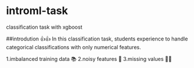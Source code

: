 # introml-task
classification task with xgboost

##introdution 👍👍
In this classification task, students experience to handle categorical classifications with only numerical features.

1.imbalanced training data 📚
2.noisy features 🤹
3.missing values 🙅‍♂️
